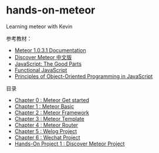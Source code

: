 # hands-on-meteor
Learning meteor with Kevin

参考教材： 
* [Meteor 1.0.3.1 Documentation](http://docs.meteor.com/#/basic/)
* [Discover Meteor 中文版](http://zh.discovermeteor.com/)
* [JavaScript: The Good Parts](http://it-ebooks.info/book/274/)
* [Functional JavaScript](http://it-ebooks.info/book/2573/)
* [Principles of Object-Oriented Programming in JavaScript](http://www.nczonline.net/blog/2012/12/18/now-available-principles-of-object-oriented-programming-in-javascript-beta/)

目录
* [Chapter 0 : Meteor Get started](0-meteor-get-started.md)
* [Chapter 1 : Meteor Basic](1-meteor-basic.md)
* [Chapter 2 : Meteor Framework](2-meteor-framework.md)
* [Chapter 3 : Meteor Template](3-meteor-template.md)
* [Chapter 4 : Meteor Router](4-meteor-router.md)
* [Chapter 5 : Welog Project](5-meteor-welog.md)
* [Chapter 6 : Wechat Project](6-meteor-wechat.md)
* [Hands-On Project 1 : Discover Meteor Project](Prj1-1-discover-meteor-hello.md)

